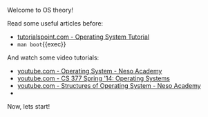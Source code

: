 Welcome to OS theory!

Read some useful articles before:

- [tutorialspoint.com - Operating System Tutorial](https://www.tutorialspoint.com/operating_system/index.htm)
- `man boot`{{exec}}

And watch some video tutorials:

- [youtube.com - Operating System - Neso Academy](https://www.youtube.com/playlist?list=PLBlnK6fEyqRiVhbXDGLXDk_OQAeuVcp2O)
- [youtube.com - CS 377 Spring '14: Operating Systems](https://www.youtube.com/playlist?list=PLacuG5pysFbDQU8kKxbUh4K5c1iL5_k7k)
- [youtube.com - Structures of Operating System - Neso Academy](https://www.youtube.com/playlist?list=PLBlnK6fEyqRgRF-FUWec-0w4yWCurLy1t)
- 

Now, lets start!
